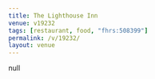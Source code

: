 ```yaml
---
title: The Lighthouse Inn
venue: v19232
tags: [restaurant, food, "fhrs:508399"]
permalink: /v/19232/
layout: venue
---
```

null